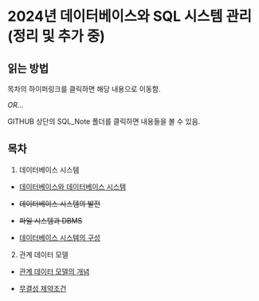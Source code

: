 # 2024년 데이터베이스와 SQL 시스템 관리(정리 및 추가 중)

## 읽는 방법
목차의 하이퍼링크를 클릭하면 해당 내용으로 이동함.

_OR..._

GITHUB 상단의 SQL\_Note 폴더를 클릭하면 내용들을 볼 수 있음.

## 목차
1. 데이터베이스 시스템

- [데이터베이스와 데이터베이스 시스템](SQL_Note/01_DATABASE-and-DATABASE-SYSTEM.md)

-  ~~데이터베이스 시스템의 발전~~

- ~~파일 시스템과 DBMS~~

- [데이터베이스 시스템의 구성](SQL_Note/1-04_CONFIGURATION-of-DATABASE.md)

2. 관계 데이터 모델

- [관계 데이터 모델의 개념](SQL_Note/2-01_CONCEPT-of-RELATIONSHIP-DATA-MODEL.md)

- [무결성 제약조건](SQL_Note/2-02_INTEGRITY_CONSTRAINTS.md)

